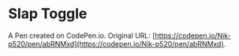 # Slap Toggle

A Pen created on CodePen.io. Original URL: [https://codepen.io/Nik-p520/pen/abRNMxd](https://codepen.io/Nik-p520/pen/abRNMxd).

